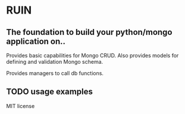 # RUIN
## The foundation to build your python/mongo application on..

Provides basic capabilities for Mongo CRUD. Also provides models for defining and validation Mongo schema.

Provides managers to call db functions.

## TODO usage examples

MIT license
